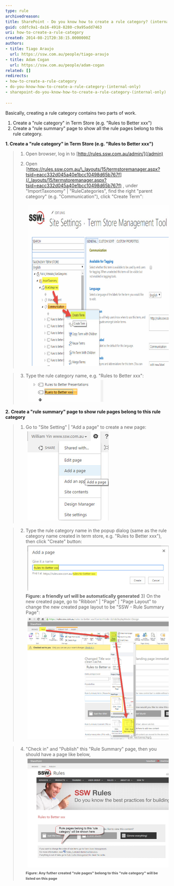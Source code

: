 ```yaml
---
type: rule
archivedreason: 
title: SharePoint - Do you know how to create a rule category? (internal only)
guid: cddfc9a1-da16-4918-8280-c9a95add7463
uri: how-to-create-a-rule-category
created: 2014-08-21T20:38:15.0000000Z
authors:
- title: Tiago Araujo
  url: https://ssw.com.au/people/tiago-araujo
- title: Adam Cogan
  url: https://ssw.com.au/people/adam-cogan
related: []
redirects:
- how-to-create-a-rule-category
- do-you-know-how-to-create-a-rule-category-(internal-only)
- sharepoint-do-you-know-how-to-create-a-rule-category-(internal-only)

---
```


Basically, creating a rule category contains two parts of work.

1. Create a "rule category" in Term Store (e.g. "Rules to Better xxx")
2. Create a "rule summary" page to show all the rule pages belong to this rule category.




<!--endintro-->




 **1. Create a "rule category" in Term Store (e.g. "Rules to Better xxx")**   



> 1) Open browser, log in to [http://rules.ssw.com.au/admin/](/admin)
> 
> 
> 2) Open [https://rules.ssw.com.au/\_layouts/15/termstoremanager.aspx?tsid=eacc332d045a40e1bcc10498d65b767f](/_layouts/15/termstoremanager.aspx?tsid=eacc332d045a40e1bcc10498d65b767f) , under "ImportTaxonomy" | "RuleCategories", find the right "parent category" (e.g. "Communication"), click "Create Term":
>  
>       <img src="rulecategor1.jpg" alt="rulecategor1.jpg" style="margin:5px;width:713px;height:500px;"> 
>       
 
>    3) Type the rule category name, e.g. "Rules to Better xxx": 
>       <img src="rulecategor2.jpg" alt="rulecategor2.jpg" style="margin:5px;"> 
>       
 
>    

**2.** **Create a "rule summary" page to show rule pages belong to this rule category** 

> 1) Go to "Site Setting" | "Add a page" to create a new page:
>       <img src="rulecategor3.jpg" alt="rulecategor3.jpg" style="margin:5px;">
>       

>    
> 2) Type the rule category name in the popup dialog (same as the rule category name created in term store, e.g. "Rules to Better xxx"), then click "Create" button:
>       <img src="rulecategor4.jpg" alt="rulecategor4.jpg" style="margin:5px;">
>     **Figure: a friendly url will be automatically generated** 3) On the new created page, go to "Ribbon" | "Page" | "Page Layout" to change the new created page layout to be "SSW - Rule Summary Page": 
>       <img src="rulecategor5.jpg" alt="rulecategor5.jpg" style="margin:5px;width:808px;"> 
>       
 
>    4) "Check in" and "Publish" this "Rule Summary" page, then you should have a page like below, 
>       <img src="rulecategor6.jpg" alt="rulecategor6.jpg" style="margin:5px;width:808px;"> <span style="color:#555555;font-size:11px;font-weight:bold;">Figure: Any futher created "rule pages" belong to this "rule category" will be listed on this page</span><span style="color:#555555;font-size:11px;font-weight:bold;">
>          <dl class="ssw15-rteElement-ImageArea">
>             <span style="color:#555555;font-size:11px;font-weight:bold;"></span></dl></span>
